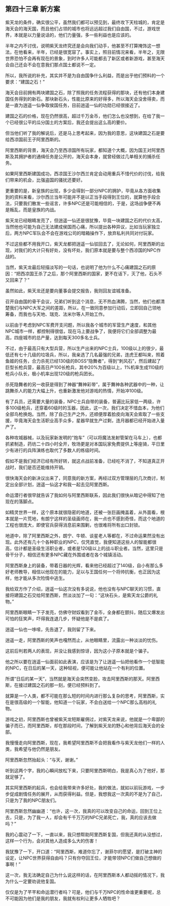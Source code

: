 ## 第四十三章 新方案

紫天龙的条件，确实很公平，虽然我们都可以预见到，最终攻下天柱城的，肯定是海天会的海天国，而且他们占领的城市也将远远超过我们自由国，不过，游戏世界，本就是以力量说话的，他们力量强，多一些利益也是应该的。

半年之内不讨伐，说明紫天龙终究还是会向我们动手，他甚至不打算掩饰这一想法，在他看来，半年，已经是很宽容了。事实上，照目前情况来看，半年之，无限世界恐怕不会再有现在的景象，到时许多人可能都去了新区或者新游戏，甚至海天会自己还会不会在意我们那点国土都说不一定。

所以，我所说的补充，其实并不是为自由国争什么利益，而是出乎他们预料的一个要求：“建国之石！”

海天会目前拥有两块建国之石，除了照我的任务流程获得的那块，还有他们本身建国任务得到的新石。那块新石头，性能比原来的好得多，所以海天会没舍得卖，而是一直为逍遥一仙争取侯国任务，目前逍遥一仙的功勋已经很接近了。

建国之石的价格，现在仍然很高，超过千万金币，他们怎么也没想到，在给了我一个已经很公平的瓜分国土的方案后，我还会提出这么高的要价。

但当他们听了我的解说后，还是马上思考起来，因为我的意思，这块建国之石是要给西凉国前王子阿里西斯的。

阿里西斯的背景，海天会乃至西凉国所有玩家，都知道个大概，因为国王对阿里西斯及其拥护者的通缉任务是公开的，海天会本身，就曾经做过几单相关的捕杀任务。

如果阿里西斯建国成功，西凉国王沙尔西兰肯定会动用重兵不惜代价的讨伐，给我们带来的机会，比强盗国的骚扰还要好。

更重要的是，新皇族的出现，多少会得到一部分NPC的拥护，毕竟从各方面收集到的资料来看，沙尔西兰当年可能并不是以正当手段得到王位的，就算他手段合法，只要我们散发一些谣言，许多NPC还是可能相信的，于是，这场战争便不再是叛乱，而是皇族的内战。

紫天龙已经眼睛发亮了，但逍遥一仙还是很犹豫，毕竟一块建国之石的代价太高，当然他也可能为自己无法建成侯国而心痛，所以提出各种异议，比如当玩家独立后，两方NPC军队会不会在游戏公司的暗箱操作下，放弃私利共同对付玩家。

不过这些都不用我开口，紫天龙都把逍遥一仙驳回去了，无论如何，阿里西斯的出现，对我们的大计只有好处，没有坏处，我们原本就是要与整个西凉国的NPC作战的。

当然，紫天龙最后轻描淡写的一句话，也说明了他为什么不心痛建国之石的原因：“把西凉国王杀了之后，那个阿里西斯的国家，更不在话下，灭了他，石头不又回来了？”

虽然如此，紫天龙还是要向董事会提交报告，我则回友谊城准备。

召开自由国的骨干会议，兄弟们听到这个消息，无不热血沸腾，当然，他们也都清楚我们与NPC大军之间的差距，所以，在一致同意参加行动后，立即回自己领地筹备，而我也与天地、瑞克、法米尔等人开始工作。

以前由于考虑到NPC军费开支问题，所以我各个城市的军营生产速度，和其他NPC城市一样，都控制得很低，现在马上要战争了，我便将它们全部调整为最高，四座城市的总产量，达到每天300多名士兵。

不过，由于最高只有大型兵营，所以生产出来的NPC士兵，100级以上的很少，最低还有七十几级的垃圾兵，所以，我亲选了几名最强的兄弟，连虎王都叫来，照着鱼姬的任务，合力杀死已经130级的BOSS“隐舞者”，得到“刺风石”，然后建起了巨型长枪兵营，最高日产100长枪兵，其中20%为百级以上，1%机率生成110级的枪兵小队长，极小机率出现120级的枪兵团长。

杀死隐舞者的另一收获是得到了神器“舞神彩带”，属于舞神各种武器中的一种，让跳舞杀人的能力大幅上升，也重新激发他对游戏的热情，开始冲100级。

有了兵员，还需要大量的装备，NPC士兵自带的装备，普遍比玩家低一两级，许多100级枪兵，还穿着60级时的玉器，因此，这一次，我们决定不惜血本，为他们全部鸟枪换炮。当然，除了自己生产之外，还顺便厚着脸皮向海天会索取了一些支援，毕竟海天会生活职业高手众多，星器早就生产过剩，连月器都已经开始进入量产了。

各种攻城器械，以及玩家新发明的“炮车”（可以将魔法发射管架在马车上），也都抓紧制造，药坊二十四小时全开，牧场更是对本国玩家免费提供上等座骑，平日里少有进行的兵阵演练也取代了多数人的练级时间。

假如不是我们经济已经有所好转，就这点战前准备，已经吃不消了，不知道真正开战时，我们是否还能维持开销。

很快海天会的新决议出来了，同意我的新方案，再经过双方管理层的几次商讨，制定出全部计划，逍遥一仙这才和我一起去见阿里西斯。

命运潜行者很早就告诉了我如何与阿里西斯联系，因此我们很快从暗记中得知了他现在的落脚点。

如精灵世界一样，这个原本就很隐密的地道，还被一张巨画掩盖着，从外面看，根本就是一片荒地，有朗宁这样的圣级画师在，我一点也不感到奇怪，而这个地道的工程也很庞大，即使官兵获得消息前来围剿，也很难将所有出口封锁。

地道中，除了阿里西斯之外，朗宁、牛顿、谈星老人等都在，不过命运果然没有出现。此外还有几十个各种职业的NPC，仅凭直觉，我便知道这些人的智能都很高，估计都是圣级生活职业者，或者是120级以上的战斗职业者。当然，这里只是骨干分子，相信还有更多NPC藏在外围或者在各个城镇活动。

阿里西斯身上的装备，带着日器的光辉，看来他已经超过了140级，自小有那么多好老师教导，相信以他现在的能力，足以与王国任何一个将帅抗衡，也正因为这样，他才能从多次险情中逃生。

我给双方作了介绍，逍遥一仙这次没有多说说，他也没有与NPC聊天的习惯，直接将建国之石交给阿里西斯，然淡淡加了一句：“这块石头，是紫天龙公爵的礼物。”

阿里西斯眼睛一下子发亮，仿佛守财奴看到了金币，全身都在颤抖，随后又爆发出可怕的狂笑声，吓得我连退几步，怀疑他是不是疯了。

逍遥一仙也一哆嗦，先告退了，我则留了下来。

逍遥一走，阿里西斯的笑声也嘎然而止，从他眼睛里，流露出一种淡淡的忧伤。

这前后判若两人的表现，并没让我感到惊讶，因为这小子原本就是个骗子。

他之所以要在逍遥一仙面前如此表演，应该是为了让逍遥一仙把他看作一个低智能的NPC，在日后的某一天，这种轻视，便可能让他站在一个有利的位置。

所谓“日后的某一天”，当然就是海天会突然变脸，攻击阿里西斯的那天。阿里西斯，在接过建国之石的那一刻，便已经预料到了。

就算是一个人类，都不可能在那么短的时间内进行那么复杂的思考，阿里西斯，实在是很高级的一个智能，他知道一个玩家，不会白送给一个NPC那么高档的礼物。

游戏之初，阿里西斯也曾被紫天龙短斯雇佣过，对紫天龙来说，他就是一个卑鄙的骗子而已，而阿里西斯，却在那段时间，了解到紫天龙的野心和他背后海天会的全部。

我慢慢走向阿里西斯，现在，我希望阿里西斯不会把我看作与紫天龙他们一样的人类，我希望与他仍然是朋友。

阿里西斯忽然抬起头：“与天，谢谢。”

听到这两个字，我的心瞬间放松下来，只要阿里西斯明白，我是真心为了他好，那就足够了。

其实阿里西斯的起兵，也会给我带来许多好处，我的做法，就如以前玩游戏，一步步促成剧情任务的展开，从而获得利益。但是，我想我这一次真的不是为了自己，只是为了我的NPC朋友们。

阿里西斯忽然幽幽道：“也许，这一次，我真的可以改变自己的命运，回到王位上去，只是，为了我一人，却会有千千万万的NPC兄弟死亡，我，真的应该去做吗？”

我的心震动了一下，一直以来，我只想帮助阿里西斯复国，但我还真的从没想过，这样一个行为，会对其他人造成多么大的伤害！

我犹豫了一下，开口道：“阿里西斯，难道你忘了，谢菲尔的愿望，是打破主神的设定，让NPC世界获得自由吗？只有你夺回王位，才能带领NPC们做自己想做的事啊！”

这一次，我无法确定自己为什么说这样的话，在阿里西斯本人都动摇的情况下，我为什么一定要劝说他复国。

仅仅是为了芊芊和命运潜行者吗？可是，他们与千万NPC的性命谁更重要呢，总不可能因为他们是我的朋友，我就有权利让更多人牺牲吧？

